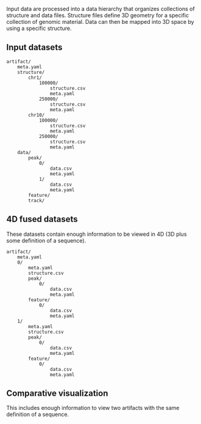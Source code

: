 

Input data are processed into a data hierarchy that organizes collections of structure
and data files. Structure files define 3D geometry for a specific collection of genomic
material. Data can then be mapped into 3D space by using a specific structure.

## Input datasets

```
artifact/
    meta.yaml
    structure/
        chr1/
            100000/
                structure.csv
                meta.yaml
            250000/
                structure.csv
                meta.yaml
        chr10/
            100000/
                structure.csv
                meta.yaml
            250000/
                structure.csv
                meta.yaml
    data/
        peak/
            0/
                data.csv 
                meta.yaml
            1/
                data.csv 
                meta.yaml
        feature/
        track/
```

## 4D fused datasets

These datasets contain enough information to be viewed in 4D (3D plus some definition of
a sequence). 

```
artifact/
    meta.yaml
    0/
        meta.yaml
        structure.csv
        peak/
            0/
                data.csv
                meta.yaml
        feature/
            0/
                data.csv
                meta.yaml
    1/
        meta.yaml
        structure.csv
        peak/
            0/
                data.csv
                meta.yaml
        feature/
            0/
                data.csv
                meta.yaml
```

## Comparative visualization

This includes enough information to view two artifacts with the same definition of a
sequence.
